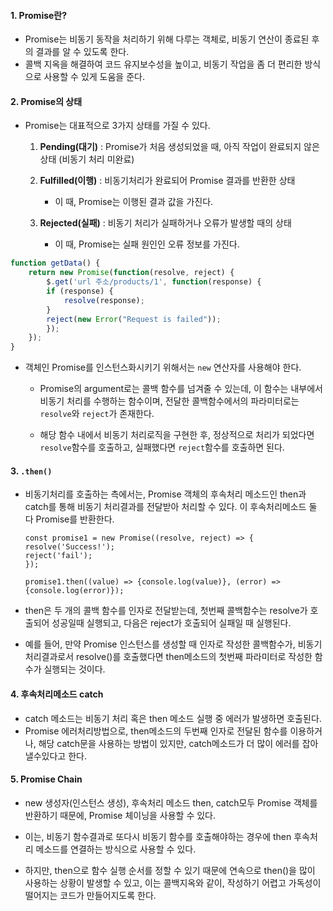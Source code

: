 
#### 1. Promise란?

- Promise는 비동기 동작을 처리하기 위해 다루는 객체로, 비동기 연산이 종료된 후의 결과를 알 수 있도록 한다.
- 콜백 지옥을 해결하여 코드 유지보수성을 높이고, 비동기 작업을 좀 더 편리한 방식으로 사용할 수 있게 도움을 준다.


#### 2. Promise의 상태

- Promise는 대표적으로 3가지 상태를 가질 수 있다.
    1. **Pending(대기)** : Promise가 처음 생성되었을 때, 아직 작업이 완료되지 않은 상태 (비동기 처리 미완료)
    2. **Fulfilled(이행)** : 비동기처리가 완료되어 Promise 결과를 반환한 상태
		- 이 때, Promise는 이행된 결과 값을 가진다.
		  
    3. **Rejected(실패)** : 비동기 처리가 실패하거나 오류가 발생할 때의  상태
	    - 이 때, Promise는 실패 원인인 오류 정보를 가진다.

```jsx
function getData() {
	return new Promise(function(resolve, reject) {
		$.get('url 주소/products/1', function(response) {
		if (response) {
			resolve(response);
		}
		reject(new Error("Request is failed"));
		});
	});
}
```
- 객체인 Promise를 인스턴스화시키기 위해서는 `new` 연산자를 사용해야 한다.
	- Promise의 argument로는 콜백 함수를 넘겨줄 수 있는데, 이 함수는 내부에서 비동기 처리를 수행하는 함수이며, 전달한 콜백함수에서의 파라미터로는 `resolve`와 `reject`가 존재한다.
	  
	- 해당 함수 내에서 비동기 처리로직을 구현한 후, 정상적으로 처리가 되었다면 `resolve`함수를 호출하고, 실패했다면 `reject`함수를 호출하면 된다.


#### 3. `.then()`

- 비동기처리를 호출하는 측에서는, Promise 객체의 후속처리 메소드인 then과 catch를 통해 비동기 처리결과를 전달받아 처리할 수 있다. 이 후속처리메소드 둘 다 Promise를 반환한다.

    ```
    const promise1 = new Promise((resolve, reject) => {
    resolve('Success!');
    reject('fail');
    });

    promise1.then((value) => {console.log(value)}, (error) => {console.log(error)});
    ```
- then은 두 개의 콜백 함수를 인자로 전달받는데, 첫번째 콜백함수는 resolve가 호출되어 성공일때 실행되고, 다음은 reject가 호출되어 실패일 때 실행된다.

- 예를 들어, 만약 Promise 인스턴스를 생성할 때 인자로 작성한 콜백함수가, 비동기 처리결과로서 resolve()를 호출했다면 then메소드의 첫번째 파라미터로 작성한 함수가 실행되는 것이다.


#### 4. 후속처리메소드 catch

- catch 메소드는 비동기 처리 혹은 then 메소드 실행 중 에러가 발생하면 호출된다.
- Promise 에러처리방법으로, then메소드의 두번째 인자로 전달된 함수를 이용하거나, 해당 catch문을 사용하는 방법이 있지만, catch메소드가 더 많이 에러를 잡아낼수있다고 한다.


#### 5. Promise Chain

- new 생성자(인스턴스 생성), 후속처리 메소드 then, catch모두 Promise 객체를 반환하기 때문에, Promise 체이닝을 사용할 수 있다.
- 이는, 비동기 함수결과로 또다시 비동기 함수를 호출해야하는 경우에 then 후속처리 메소드를 연결하는 방식으로 사용할 수 있다.

- 하지만, then으로 함수 실행 순서를 정할 수 있기 때문에 연속으로 then()을 많이 사용하는 상황이 발생할 수 있고, 이는 콜백지옥와 같이, 작성하기 어렵고 가독성이 떨어지는 코드가 만들어지도록 한다.